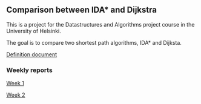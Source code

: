 ## Comparison between IDA* and Dijkstra

This is a project for the Datastructures and Algorithms project course in the University of Helsinki.

The goal is to compare two shortest path algorithms, IDA* and Dijksta.

[Definition document](https://github.com/roosahut/tiralabra/blob/main/documentation/definitiondocument.md)

### Weekly reports

[Week 1](https://github.com/roosahut/tiralabra/blob/main/documentation/weeklyreports/weeklyreport1.md)

[Week 2](https://github.com/roosahut/tiralabra/blob/main/documentation/weeklyreports/weeklyreport2.md)
